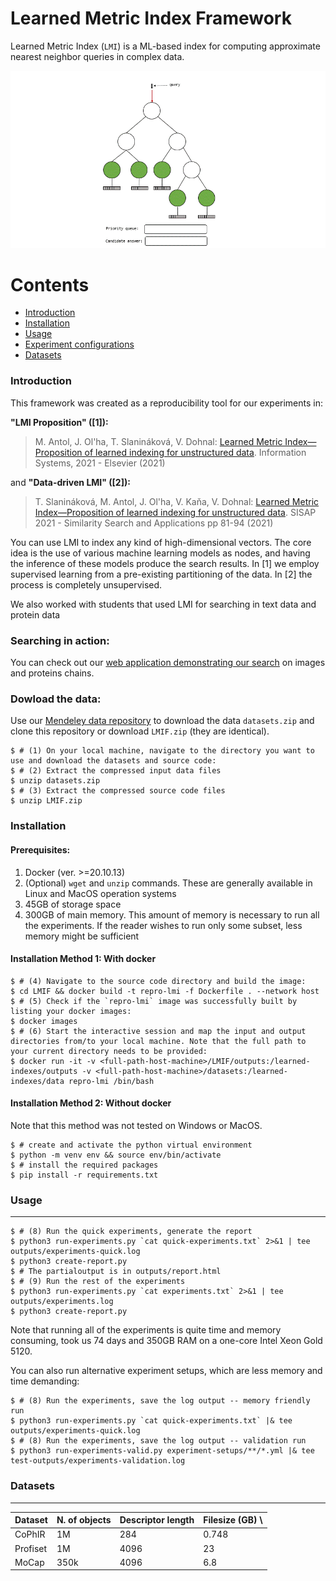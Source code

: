 # Learned Metric Index Framework
Learned Metric Index (`LMI`) is a ML-based index for computing approximate nearest neighbor queries in complex data.

![GH-Repro-LMI-gif](img/GH-Repro-LMI-gif.gif)

Contents
========

 * [Introduction](#intro)
 * [Installation](#installation)
 * [Usage](#usage)
 * [Experiment configurations](#output-structure)
 * [Datasets](#datasets)

### Introduction
This framework was created as a reproducibility tool for our experiments in:

**"LMI Proposition" ([1]):**
> M. Antol, J. Ol'ha, T. Slanináková, V. Dohnal: [Learned Metric Index—Proposition of learned indexing for unstructured data](https://www.sciencedirect.com/science/article/pii/S0306437921000326?casa_token=EvG8iaWkqQUAAAAA:xgfbutrsNGcBXnTN-U4MQ65hgmPE3fAyzwqtijzGC-JRrkO1IYNmcN3A8yMsSOT3CCoHpqVtMA). Information Systems, 2021 - Elsevier (2021)

and
**"Data-driven LMI" ([2]):**
> T. Slanináková, M. Antol, J. Ol'ha, V. Kaňa, V. Dohnal: [Learned Metric Index—Proposition of learned indexing for unstructured data](https://link.springer.com/chapter/10.1007/978-3-030-89657-7_7). SISAP 2021 - Similarity Search and Applications pp 81-94 (2021)

You can use LMI to index any kind of high-dimensional vectors. The core idea is the use of various machine learning models as nodes, and having the inference of these models produce the search results. In [1] we employ supervised learning from a pre-existing partitioning of the data. In [2] the process is completely unsupervised.

We also worked with students that used LMI for searching in text data and protein data

### Searching in action:
You can check out our [web application demonstrating our search](https://web.lmi.dyn.cloud.e-infra.cz/) on images and proteins chains.

### Dowload the data:
Use our [Mendeley data repository](https://doi.org/10.17632/8wp73zxr47.3) to download the data `datasets.zip` and clone this repository or download `LMIF.zip` (they are identical).

```shell
$ # (1) On your local machine, navigate to the directory you want to use and download the datasets and source code:
$ # (2) Extract the compressed input data files
$ unzip datasets.zip
$ # (3) Extract the compressed source code files
$ unzip LMIF.zip
```

### Installation

#### Prerequisites:
1. Docker (ver. >=20.10.13)
2. (Optional) `wget` and `unzip` commands. These are generally available in Linux and MacOS operation systems
3. 45GB of storage space
4. 300GB of main memory. This amount of memory is necessary to run all the experiments. If the reader wishes to run only some subset, less memory might be sufficient

#### Installation Method 1: With docker

```shell
$ # (4) Navigate to the source code directory and build the image:
$ cd LMIF && docker build -t repro-lmi -f Dockerfile . --network host
$ # (5) Check if the `repro-lmi` image was successfully built by listing your docker images:
$ docker images
$ # (6) Start the interactive session and map the input and output directories from/to your local machine. Note that the full path to your current directory needs to be provided:
$ docker run -it -v <full-path-host-machine>/LMIF/outputs:/learned-indexes/outputs -v <full-path-host-machine>/datasets:/learned-indexes/data repro-lmi /bin/bash
```

#### Installation Method 2: Without docker 
Note that this method was not tested on Windows or MacOS.
```shell
$ # create and activate the python virtual environment
$ python -m venv env && source env/bin/activate
$ # install the required packages
$ pip install -r requirements.txt
```

### Usage
---

```shell
$ # (8) Run the quick experiments, generate the report
$ python3 run-experiments.py `cat quick-experiments.txt` 2>&1 | tee outputs/experiments-quick.log
$ python3 create-report.py
$ # The partialoutput is in outputs/report.html
$ # (9) Run the rest of the experiments
$ python3 run-experiments.py `cat experiments.txt` 2>&1 | tee outputs/experiments.log
$ python3 create-report.py
```
Note that running all of the experiments is quite time and memory consuming, took us 74 days and 350GB RAM on a one-core Intel Xeon Gold 5120.

You can also run alternative experiment setups, which are less memory and time demanding:
```shell
$ # (8) Run the experiments, save the log output -- memory friendly run
$ python3 run-experiments.py `cat quick-experiments.txt` |& tee outputs/experiments-quick.log
$ # (8) Run the experiments, save the log output -- validation run
$ python3 run-experiments-valid.py experiment-setups/**/*.yml |& tee test-outputs/experiments-validation.log
```

### Datasets
---

| Dataset  | N. of objects | Descriptor length | Filesize (GB)  \\ 
| ---    | ---     | ---  | --- |
CoPhIR   | 1M      | 284  | 0.748 |
Profiset | 1M      | 4096 | 23    |
MoCap    | 350k    | 4096 | 6.8   |       
